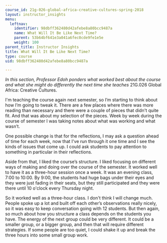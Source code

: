 ```yaml
---
course_id: 21g-026-global-africa-creative-cultures-spring-2018
layout: instructor_insights
menu:
  leftnav:
    identifier: 98dbff362480d42afebe8a80bcc9487a
    name: What Will It Be Like Next Time?
    parent: 53b64bf641e3a041a6fec0cde9fe1e5e
    weight: 100
parent_title: Instructor Insights
title: What Will It Be Like Next Time?
type: course
uid: 98dbff362480d42afebe8a80bcc9487a

---
```


_In this section, Professor Edoh ponders what worked best about the course and what she might do differently the next time she teaches_ 21G.026 Global Africa: Creative Cultures.

I'm teaching the course again next semester, so I’m starting to think about how I’m going to tweak it. There are a few places where there was more reading than necessary and there were a couple of pieces that didn't quite fit. And that was about my selection of the pieces. Week by week during the course of semester I was taking notes about what was working and what wasn’t.

One possible change is that for the reflections, I may ask a question ahead of time for each week, now that I've run through it one time and I see the kinds of issues that come up. I could ask students to pay attention to something in particular in their reflections.

Aside from that, I liked the course’s structure. I liked focusing on different ways of making and doing over the course of the semester. It worked well to have it as a three-hour session once a week. It was an evening class, 7:00 to 10:00. By 9:00, the students had huge bags under their eyes and they were just fading in their seats, but they still participated and they were there until 10 o'clock every Thursday night.

So it worked well as a three-hour class. I don't think I will change much. People spoke up a lot and built off each other’s observations really nicely, so it was easy to keep conversation going with 12 students. But then again, so much about how you structure a class depends on the students you have. The energy of the next group could be very different. It could be a smaller group, or a bigger group, and then that will require different strategies. If some people are too quiet, I could shake it up and break the three hours into some small group work.